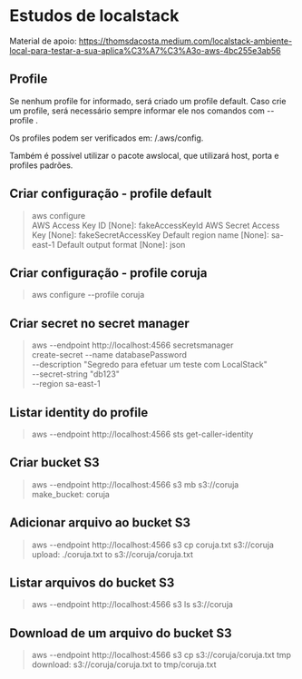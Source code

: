 # Estudos de localstack

Material de apoio: https://thomsdacosta.medium.com/localstack-ambiente-local-para-testar-a-sua-aplica%C3%A7%C3%A3o-aws-4bc255e3ab56

## Profile

Se nenhum profile for informado, será criado um profile default.
Caso crie um profile, será necessário sempre informar ele nos comandos com --profile <nome>.

Os profiles podem ser verificados em: <home>/.aws/config.

Também é possível utilizar o pacote awslocal, que utilizará host, porta e profiles padrões.

## Criar configuração - profile default  

> aws configure  
    AWS Access Key ID [None]: fakeAccessKeyId
    AWS Secret Access Key [None]: fakeSecretAccessKey
    Default region name [None]: sa-east-1
    Default output format [None]: json

## Criar configuração - profile coruja  

> aws configure --profile coruja

## Criar secret no secret manager  

> aws --endpoint http://localhost:4566 secretsmanager \
    create-secret --name databasePassword \
    --description "Segredo para efetuar um teste com LocalStack" \
    --secret-string "db123" \
    --region sa-east-1

## Listar identity do profile  

> aws --endpoint http://localhost:4566 sts get-caller-identity  

## Criar bucket S3  

> aws --endpoint http://localhost:4566 s3 mb s3://coruja  
    make_bucket: coruja

## Adicionar arquivo ao bucket S3  

> aws --endpoint http://localhost:4566 s3 cp coruja.txt s3://coruja   
    upload: ./coruja.txt to s3://coruja/coruja.txt

## Listar arquivos do bucket S3  

> aws --endpoint http://localhost:4566 s3 ls s3://coruja  

## Download de um arquivo do bucket S3  

> aws --endpoint http://localhost:4566 s3 cp s3://coruja/coruja.txt tmp   
    download: s3://coruja/coruja.txt to tmp/coruja.txt